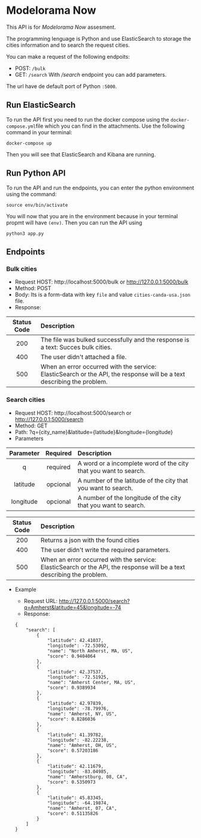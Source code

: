 # Modelorama Now
This API is for *Modelorama Now* assesment.

The programming lenguage is Python and use ElasticSearch to storage the cities information and to search the request cities.

You can make a request of the following endpoits:
* POST: `/bulk`
* GET: `/search`
With */search* endpoint you can add parameters.

The url have de default port of Python  `:5000`.

## Run ElasticSearch

To run the API first you need to run the docker compose using the `docker-compose.yml`file which you can find in the attachments. Use the following command in your terminal:

`docker-compose up`

Then you will see that ElasticSearch and Kibana are running.

## Run Python API

To run the API and run the endpoints, you can enter the python environment using the command:

`source env/bin/activate`

You will now that you are in the environment because in your terminal propmt will have `(env)`.
Then you can run the API using

`python3 app.py`

## Endpoints

### Bulk cities

* Request HOST: http://localhost:5000/bulk or http://127.0.0.1:5000/bulk
* Method: POST
* Body: Its is a form-data with key `file` and value `cities-canda-usa.json` file.
 * Response:

| Status Code | Description |
|    :---:    |    :----   |
| 200         |The file was bulked successfully and the response is a text: Succes bulk cities.  |
| 400         |The user didn't attached a file.                                                  |
| 500         |When an error occurred with the service: ElasticSearch or the API, the response will be a text describing the problem.|

### Search cities

* Request HOST: http://localhost:5000/search or http://127.0.0.1:5000/search
* Method: GET
* Path: ?q={city_name}&latitude={latitude}&longitude={longitude}
* Parameters

| Parameter  | Required    | Description |
|    :---:   |    :---:    |    :----   |
| q          | required    |A word or a incomplete word of the city that you want to search. |
| latitude   | opcional    |A number of the latitude of the city that you want to search.    |
| longitude   | opcional   |A number of the longitude of the city that you want to search.   |

| Status Code | Description |
|    :---:    |    :----   |
| 200         |Returns a json with the found cities            |
| 400         |The user didn't write the required parameters.  |
| 500         |When an error occurred with the service: ElasticSearch or the API, the response will be a text describing the problem.|

* Example

    * Request URL: http://127.0.0.1:5000/search?q=Amherst&latitude=45&longitude=-74
    * Response:

    ```
    {
        "search": [
            {
                "latitude": 42.41037,
                "longitude": -72.53092,
                "name": "North Amherst, MA, US",
                "score": 0.9404064
            },
            {
                "latitude": 42.37537,
                "longitude": -72.51925,
                "name": "Amherst Center, MA, US",
                "score": 0.9389934
            },
            {
                "latitude": 42.97839,
                "longitude": -78.79976,
                "name": "Amherst, NY, US",
                "score": 0.8286036
            },
            {
                "latitude": 41.39782,
                "longitude": -82.22238,
                "name": "Amherst, OH, US",
                "score": 0.57203186
            },
            {
                "latitude": 42.11679,
                "longitude": -83.04985,
                "name": "Amherstburg, 08, CA",
                "score": 0.5350973
            },
            {
                "latitude": 45.83345,
                "longitude": -64.19874,
                "name": "Amherst, 07, CA",
                "score": 0.51135826
            }
        ]
    }
    ```
